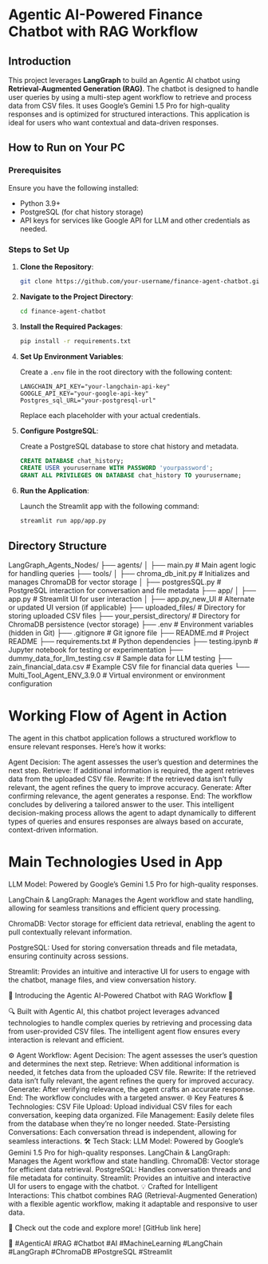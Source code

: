 # Agentic AI-Powered Finance Chatbot with RAG Workflow

## Introduction

This project leverages **LangGraph** to build an Agentic AI chatbot using **Retrieval-Augmented Generation (RAG)**. The chatbot is designed to handle user queries by using a multi-step agent workflow to retrieve and process data from CSV files. It uses Google’s Gemini 1.5 Pro for high-quality responses and is optimized for structured interactions. This application is ideal for users who want contextual and data-driven responses.

## How to Run on Your PC

### Prerequisites

Ensure you have the following installed:
- Python 3.9+
- PostgreSQL (for chat history storage)
- API keys for services like Google API for LLM and other credentials as needed.

### Steps to Set Up

1. **Clone the Repository**:

    ```bash
    git clone https://github.com/your-username/finance-agent-chatbot.git
    ```

2. **Navigate to the Project Directory**:

    ```bash
    cd finance-agent-chatbot
    ```

3. **Install the Required Packages**:

    ```bash
    pip install -r requirements.txt
    ```

4. **Set Up Environment Variables**:

    Create a `.env` file in the root directory with the following content:

    ```plaintext
    LANGCHAIN_API_KEY="your-langchain-api-key"
    GOOGLE_API_KEY="your-google-api-key"
    Postgres_sql_URL="your-postgresql-url"
    ```

    Replace each placeholder with your actual credentials.

5. **Configure PostgreSQL**:

    Create a PostgreSQL database to store chat history and metadata.

    ```sql
    CREATE DATABASE chat_history;
    CREATE USER yourusername WITH PASSWORD 'yourpassword';
    GRANT ALL PRIVILEGES ON DATABASE chat_history TO yourusername;
    ```

6. **Run the Application**:

    Launch the Streamlit app with the following command:

    ```bash
    streamlit run app/app.py
    ```

## Directory Structure


LangGraph_Agents_Nodes/
├── agents/
│   ├── main.py                # Main agent logic for handling queries
├── tools/
│   ├── chroma_db_init.py      # Initializes and manages ChromaDB for vector storage
│   ├── postgresSQL.py         # PostgreSQL interaction for conversation and file metadata
├── app/
│   ├── app.py                 # Streamlit UI for user interaction
│   ├── app.py_new_UI          # Alternate or updated UI version (if applicable)
├── uploaded_files/            # Directory for storing uploaded CSV files
├── your_persist_directory/    # Directory for ChromaDB persistence (vector storage)
├── .env                       # Environment variables (hidden in Git)
├── .gitignore                 # Git ignore file
├── README.md                  # Project README
├── requirements.txt           # Python dependencies
├── testing.ipynb              # Jupyter notebook for testing or experimentation
├── dummy_data_for_llm_testing.csv   # Sample data for LLM testing
├── zain_financial_data.csv    # Example CSV file for financial data queries
└── Multi_Tool_Agent_ENV_3.9.0 # Virtual environment or environment configuration


# Working Flow of Agent in Action

The agent in this chatbot application follows a structured workflow to ensure relevant responses. Here’s how it works:

Agent Decision: The agent assesses the user’s question and determines the next step.
Retrieve: If additional information is required, the agent retrieves data from the uploaded CSV file.
Rewrite: If the retrieved data isn’t fully relevant, the agent refines the query to improve accuracy.
Generate: After confirming relevance, the agent generates a response.
End: The workflow concludes by delivering a tailored answer to the user.
This intelligent decision-making process allows the agent to adapt dynamically to different types of queries and ensures responses are always based on accurate, context-driven information.

# Main Technologies Used in App

LLM Model: Powered by Google’s Gemini 1.5 Pro for high-quality responses.

LangChain & LangGraph: Manages the Agent workflow and state handling, allowing for seamless transitions and efficient query processing.

ChromaDB: Vector storage for efficient data retrieval, enabling the agent to pull contextually relevant information.

PostgreSQL: Used for storing conversation threads and file metadata, ensuring continuity across sessions.

Streamlit: Provides an intuitive and interactive UI for users to engage with the chatbot, manage files, and view conversation history.
























🚀 Introducing the Agentic AI-Powered Chatbot with RAG Workflow 🚀

🔍 Built with Agentic AI, this chatbot project leverages advanced technologies to handle complex queries by retrieving and processing data from user-provided CSV files. The intelligent agent flow ensures every interaction is relevant and efficient.

⚙️ Agent Workflow:
Agent Decision: The agent assesses the user’s question and determines the next step.
Retrieve: When additional information is needed, it fetches data from the uploaded CSV file.
Rewrite: If the retrieved data isn’t fully relevant, the agent refines the query for improved accuracy.
Generate: After verifying relevance, the agent crafts an accurate response.
End: The workflow concludes with a targeted answer.
🌐 Key Features & Technologies:
CSV File Upload: Upload individual CSV files for each conversation, keeping data organized.
File Management: Easily delete files from the database when they’re no longer needed.
State-Persisting Conversations: Each conversation thread is independent, allowing for seamless interactions.
🛠️ Tech Stack:
LLM Model: Powered by Google’s Gemini 1.5 Pro for high-quality responses.
LangChain & LangGraph: Manages the Agent workflow and state handling.
ChromaDB: Vector storage for efficient data retrieval.
PostgreSQL: Handles conversation threads and file metadata for continuity.
Streamlit: Provides an intuitive and interactive UI for users to engage with the chatbot.
💡 Crafted for Intelligent Interactions: This chatbot combines RAG (Retrieval-Augmented Generation) with a flexible agentic workflow, making it adaptable and responsive to user data.

💼 Check out the code and explore more! [GitHub link here]

🔗 #AgenticAI #RAG #Chatbot #AI #MachineLearning #LangChain #LangGraph #ChromaDB #PostgreSQL #Streamlit